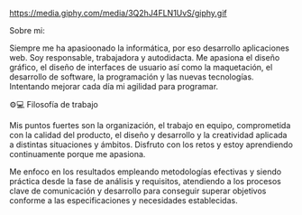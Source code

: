 https://media.giphy.com/media/3Q2hJ4FLN1UvS/giphy.gif

Sobre mi:

Siempre me ha apasioonado la informática, por eso desarrollo aplicaciones web.
Soy responsable, trabajadora y autodidacta. Me apasiona el diseño gráfico, el diseño de interfaces de usuario así como la maquetación, el desarrollo de software, la programación y las nuevas tecnologías. Intentando mejorar cada día mi agilidad para programar.

⚙️💻 Filosofía de trabajo

Mis puntos fuertes son la organización, el trabajo en equipo, comprometida con la calidad del producto, el diseño y desarrollo y la creatividad aplicada a distintas situaciones y ámbitos. Disfruto con los retos y estoy aprendiendo continuamente porque me apasiona.

Me enfoco en los resultados empleando metodologías efectivas y siendo práctica desde la fase de análisis y requisitos, atendiendo a los procesos clave de comunicación y desarrollo para conseguir superar objetivos conforme a las especificaciones y necesidades establecidas.
